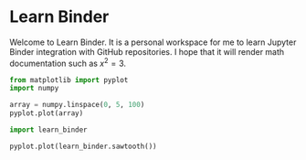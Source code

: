 # Learn Binder

Welcome to Learn Binder. It is a personal workspace for me to learn Jupyter
Binder integration with GitHub repositories. I hope that it will render
math documentation such as $x^2 = 3$.

```python
from matplotlib import pyplot
import numpy

array = numpy.linspace(0, 5, 100)
pyplot.plot(array)
```

```python
import learn_binder

pyplot.plot(learn_binder.sawtooth())
```
